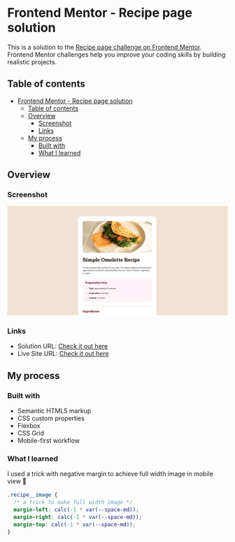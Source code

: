# Frontend Mentor - Recipe page solution

This is a solution to the [Recipe page challenge on Frontend Mentor](https://www.frontendmentor.io/challenges/recipe-page-KiTsR8QQKm). Frontend Mentor challenges help you improve your coding skills by building realistic projects.

## Table of contents

- [Frontend Mentor - Recipe page solution](#frontend-mentor---recipe-page-solution)
  - [Table of contents](#table-of-contents)
  - [Overview](#overview)
    - [Screenshot](#screenshot)
    - [Links](#links)
  - [My process](#my-process)
    - [Built with](#built-with)
    - [What I learned](#what-i-learned)

## Overview

### Screenshot

![](./assets/images/screenshot.png)

### Links

- Solution URL: [Check it out here](https://github.com/chrisvn188/recipe-page)
- Live Site URL: [Check it out here](https://chrisvn188.github.io/recipe-page/)

## My process

### Built with

- Semantic HTML5 markup
- CSS custom properties
- Flexbox
- CSS Grid
- Mobile-first workflow

### What I learned

I used a trick with negative margin to achieve full width image in mobile view 🥳

```css
.recipe__image {
  /* a trick to make full width image */
  margin-left: calc(-1 * var(--space-md));
  margin-right: calc(-1 * var(--space-md));
  margin-top: calc(-1 * var(--space-md));
}
```
